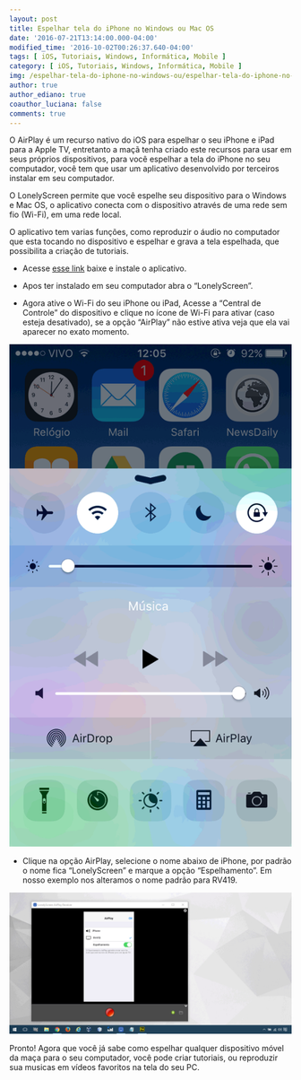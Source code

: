 ```yaml
---
layout: post
title: Espelhar tela do iPhone no Windows ou Mac OS
date: '2016-07-21T13:14:00.000-04:00'
modified_time: '2016-10-02T00:26:37.640-04:00'
tags: [ iOS, Tutoriais, Windows, Informática, Mobile ]
category: [ iOS, Tutoriais, Windows, Informática, Mobile ]
img: /espelhar-tela-do-iphone-no-windows-ou/espelhar-tela-do-iphone-no-windows-ou.jpg
author: true
author_ediano: true
coauthor_luciana: false
comments: true
---
```


O AirPlay é um recurso nativo do iOS para espelhar o seu iPhone e iPad para a Apple TV, entretanto a maçã tenha criado este recursos para usar em seus próprios dispositivos, para você espelhar a tela do iPhone no seu computador, você tem que usar um aplicativo desenvolvido por terceiros instalar em seu computador.

O LonelyScreen permite que você espelhe seu dispositivo para o Windows e Mac OS, o aplicativo conecta com o dispositivo através de uma rede sem fio (Wi-Fi), em uma rede local.

O aplicativo tem varias funções, como reproduzir o áudio no computador que esta tocando no dispositivo e espelhar e grava a tela espelhada, que possibilita a criação de tutoriais.

* Acesse <a href="http://www.lonelyscreen.com/download.html" rel="nofollow" target="_blank">esse link</a> baixe e instale o aplicativo.

* Apos ter instalado em seu computador abra o “LonelyScreen”.

* Agora ative o Wi-Fi do seu iPhone ou iPad, Acesse a “Central de Controle” do dispositivo e clique no ícone de Wi-Fi para ativar (caso esteja desativado), se a opção “AirPlay” não estive ativa veja que ela vai aparecer no exato momento.

![Função AirPlay do Iphone](/img/post/espelhar-tela-do-iphone-no-windows-ou/airplay-iphone.png)

* Clique na opção AirPlay, selecione o nome abaixo de iPhone, por padrão o nome fica “LonelyScreen” e marque a opção “Espelhamento”. Em nosso exemplo nos alteramos o nome padrão para RV419.

![Espelhamento via LonelyScreen do Iphone](/img/post/espelhar-tela-do-iphone-no-windows-ou/lonelyscreen.png)

Pronto! Agora que você já sabe como espelhar qualquer dispositivo móvel da maça para o seu computador, você pode criar tutoriais, ou reproduzir sua musicas em vídeos favoritos na tela do seu PC.